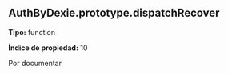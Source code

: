 ## AuthByDexie.prototype.dispatchRecover

**Tipo:** function

**Índice de propiedad:** 10

Por documentar.



